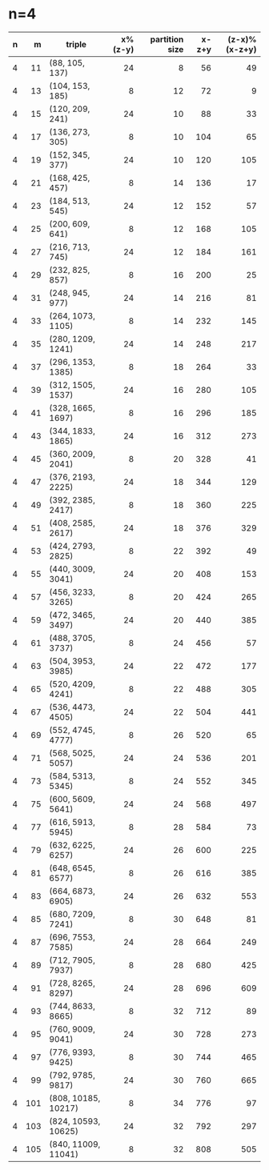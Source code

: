 # n=4
| n | m |      triple       |x%(z-y)|partition size|x-z+y|(z-x)%(x-z+y)|
|--:|--:|-------------------|------:|-------------:|----:|------------:|
|  4| 11|(88, 105, 137)     |     24|             8|   56|           49|
|  4| 13|(104, 153, 185)    |      8|            12|   72|            9|
|  4| 15|(120, 209, 241)    |     24|            10|   88|           33|
|  4| 17|(136, 273, 305)    |      8|            10|  104|           65|
|  4| 19|(152, 345, 377)    |     24|            10|  120|          105|
|  4| 21|(168, 425, 457)    |      8|            14|  136|           17|
|  4| 23|(184, 513, 545)    |     24|            12|  152|           57|
|  4| 25|(200, 609, 641)    |      8|            12|  168|          105|
|  4| 27|(216, 713, 745)    |     24|            12|  184|          161|
|  4| 29|(232, 825, 857)    |      8|            16|  200|           25|
|  4| 31|(248, 945, 977)    |     24|            14|  216|           81|
|  4| 33|(264, 1073, 1105)  |      8|            14|  232|          145|
|  4| 35|(280, 1209, 1241)  |     24|            14|  248|          217|
|  4| 37|(296, 1353, 1385)  |      8|            18|  264|           33|
|  4| 39|(312, 1505, 1537)  |     24|            16|  280|          105|
|  4| 41|(328, 1665, 1697)  |      8|            16|  296|          185|
|  4| 43|(344, 1833, 1865)  |     24|            16|  312|          273|
|  4| 45|(360, 2009, 2041)  |      8|            20|  328|           41|
|  4| 47|(376, 2193, 2225)  |     24|            18|  344|          129|
|  4| 49|(392, 2385, 2417)  |      8|            18|  360|          225|
|  4| 51|(408, 2585, 2617)  |     24|            18|  376|          329|
|  4| 53|(424, 2793, 2825)  |      8|            22|  392|           49|
|  4| 55|(440, 3009, 3041)  |     24|            20|  408|          153|
|  4| 57|(456, 3233, 3265)  |      8|            20|  424|          265|
|  4| 59|(472, 3465, 3497)  |     24|            20|  440|          385|
|  4| 61|(488, 3705, 3737)  |      8|            24|  456|           57|
|  4| 63|(504, 3953, 3985)  |     24|            22|  472|          177|
|  4| 65|(520, 4209, 4241)  |      8|            22|  488|          305|
|  4| 67|(536, 4473, 4505)  |     24|            22|  504|          441|
|  4| 69|(552, 4745, 4777)  |      8|            26|  520|           65|
|  4| 71|(568, 5025, 5057)  |     24|            24|  536|          201|
|  4| 73|(584, 5313, 5345)  |      8|            24|  552|          345|
|  4| 75|(600, 5609, 5641)  |     24|            24|  568|          497|
|  4| 77|(616, 5913, 5945)  |      8|            28|  584|           73|
|  4| 79|(632, 6225, 6257)  |     24|            26|  600|          225|
|  4| 81|(648, 6545, 6577)  |      8|            26|  616|          385|
|  4| 83|(664, 6873, 6905)  |     24|            26|  632|          553|
|  4| 85|(680, 7209, 7241)  |      8|            30|  648|           81|
|  4| 87|(696, 7553, 7585)  |     24|            28|  664|          249|
|  4| 89|(712, 7905, 7937)  |      8|            28|  680|          425|
|  4| 91|(728, 8265, 8297)  |     24|            28|  696|          609|
|  4| 93|(744, 8633, 8665)  |      8|            32|  712|           89|
|  4| 95|(760, 9009, 9041)  |     24|            30|  728|          273|
|  4| 97|(776, 9393, 9425)  |      8|            30|  744|          465|
|  4| 99|(792, 9785, 9817)  |     24|            30|  760|          665|
|  4|101|(808, 10185, 10217)|      8|            34|  776|           97|
|  4|103|(824, 10593, 10625)|     24|            32|  792|          297|
|  4|105|(840, 11009, 11041)|      8|            32|  808|          505|

